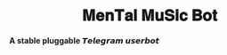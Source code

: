 <h1 align="center">
  <b> 𝐌𝐞𝐧𝐓𝐚𝐥 𝐌𝐮𝐒𝐢𝐜 𝐁𝐨𝐭 </b>
</h1>

<b>A stable pluggable 𝙏𝙚𝙡𝙚𝙜𝙧𝙖𝙢 𝙪𝙨𝙚𝙧𝙗𝙤𝙩</b>  
